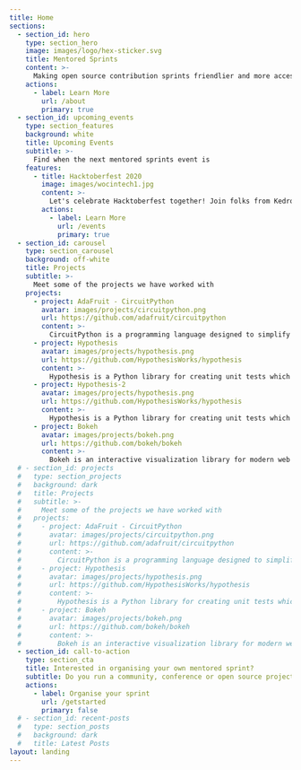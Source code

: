 ```yaml
---
title: Home
sections:
  - section_id: hero
    type: section_hero
    image: images/logo/hex-sticker.svg
    title: Mentored Sprints
    content: >-
      Making open source contribution sprints friendlier and more accessible to all.
    actions:
      - label: Learn More
        url: /about
        primary: true
  - section_id: upcoming_events
    type: section_features
    background: white
    title: Upcoming Events
    subtitle: >-
      Find when the next mentored sprints event is
    features:
      - title: Hacktoberfest 2020
        image: images/wocintech1.jpg
        content: >-
          Let's celebrate Hacktoberfest together! Join folks from Kedro, Terminus DB and Rasa.
        actions:
          - label: Learn More
            url: /events
            primary: true
  - section_id: carousel
    type: section_carousel
    background: off-white
    title: Projects
    subtitle: >- 
      Meet some of the projects we have worked with
    projects:
      - project: AdaFruit - CircuitPython
        avatar: images/projects/circuitpython.png
        url: https://github.com/adafruit/circuitpython
        content: >-
          CircuitPython is a programming language designed to simplify experimenting and learning to code on low-cost microcontroller boards.
      - project: Hypothesis
        avatar: images/projects/hypothesis.png
        url: https://github.com/HypothesisWorks/hypothesis
        content: >-
          Hypothesis is a Python library for creating unit tests which are simpler to write and more powerful when run, finding edge cases in your code you wouldn’t have thought to look for. It is stable, powerful and easy to add to any existing test suite.
      - project: Hypothesis-2
        avatar: images/projects/hypothesis.png
        url: https://github.com/HypothesisWorks/hypothesis
        content: >-
          Hypothesis is a Python library for creating unit tests which are simpler to write and more powerful when run, finding edge cases in your code you wouldn’t have thought to look for. It is stable, powerful and easy to add to any existing test suite.
      - project: Bokeh
        avatar: images/projects/bokeh.png
        url: https://github.com/bokeh/bokeh
        content: >-
          Bokeh is an interactive visualization library for modern web browsers. It provides elegant, concise construction of versatile graphics, and affords high-performance interactivity over large or streaming datasets. 
  # - section_id: projects
  #   type: section_projects
  #   background: dark
  #   title: Projects
  #   subtitle: >- 
  #     Meet some of the projects we have worked with
  #   projects:
  #     - project: AdaFruit - CircuitPython
  #       avatar: images/projects/circuitpython.png
  #       url: https://github.com/adafruit/circuitpython
  #       content: >-
  #         CircuitPython is a programming language designed to simplify experimenting and learning to code on low-cost microcontroller boards.
  #     - project: Hypothesis
  #       avatar: images/projects/hypothesis.png
  #       url: https://github.com/HypothesisWorks/hypothesis
  #       content: >-
  #         Hypothesis is a Python library for creating unit tests which are simpler to write and more powerful when run, finding edge cases in your code you wouldn’t have thought to look for. It is stable, powerful and easy to add to any existing test suite.
  #     - project: Bokeh
  #       avatar: images/projects/bokeh.png
  #       url: https://github.com/bokeh/bokeh
  #       content: >-
  #         Bokeh is an interactive visualization library for modern web browsers. It provides elegant, concise construction of versatile graphics, and affords high-performance interactivity over large or streaming datasets. 
  - section_id: call-to-action
    type: section_cta
    title: Interested in organising your own mentored sprint?
    subtitle: Do you run a community, conference or open source project and would like to organise a mentored sprint? Check this useful guide!
    actions:
      - label: Organise your sprint
        url: /getstarted
        primary: false
  # - section_id: recent-posts
  #   type: section_posts
  #   background: dark
  #   title: Latest Posts
layout: landing
---
```

